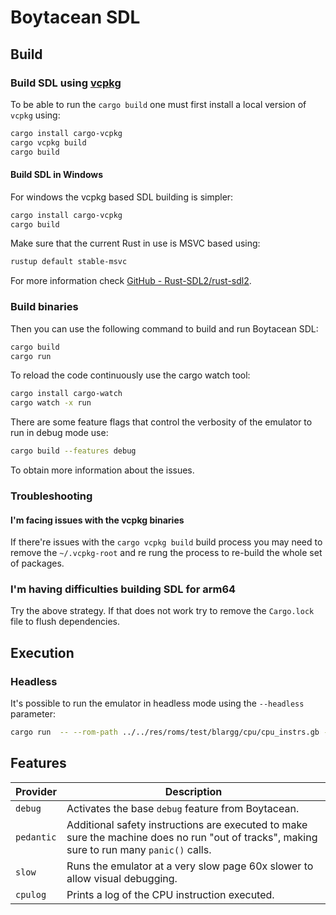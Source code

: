 # Boytacean SDL

## Build

### Build SDL using [vcpkg](https://vcpkg.io/)

To be able to run the `cargo build` one must first install a local version of `vcpkg` using:

```bash
cargo install cargo-vcpkg
cargo vcpkg build
cargo build
```

#### Build SDL in Windows

For windows the vcpkg based SDL building is simpler:

```bash
cargo install cargo-vcpkg
cargo build
```

Make sure that the current Rust in use is MSVC based using:

```bash
rustup default stable-msvc
```

For more information check [GitHub - Rust-SDL2/rust-sdl2](https://github.com/Rust-SDL2/rust-sdl2).

### Build binaries

Then you can use the following command to build and run Boytacean SDL:

```bash
cargo build
cargo run
```

To reload the code continuously use the cargo watch tool:

```bash
cargo install cargo-watch
cargo watch -x run
```

There are some feature flags that control the verbosity of the emulator to run in debug mode use:

```bash
cargo build --features debug
```

To obtain more information about the issues.

### Troubleshooting

#### I'm facing issues with the vcpkg binaries

If there're issues with the `cargo vcpkg build` build process you may need to remove the `~/.vcpkg-root` and re rung the process to re-build the whole set of packages.

### I'm having difficulties building SDL for arm64

Try the above strategy.
If that does not work try to remove the `Cargo.lock` file to flush dependencies.

## Execution

### Headless

It's possible to run the emulator in headless mode using the `--headless` parameter:

```bash
cargo run  -- --rom-path ../../res/roms/test/blargg/cpu/cpu_instrs.gb --cycles 100000000  --headless --device stdout --unlimited
```

## Features

| Provider   | Description                                                                                                                                |
| ---------- | ------------------------------------------------------------------------------------------------------------------------------------------ |
| `debug`    | Activates the base `debug` feature from Boytacean.                                                                                         |
| `pedantic` | Additional safety instructions are executed to make sure the machine does no run "out of tracks", making sure to run many `panic()` calls. |
| `slow`     | Runs the emulator at a very slow page 60x slower to allow visual debugging.                                                                |
| `cpulog`   | Prints a log of the CPU instruction executed.                                                                                              |
